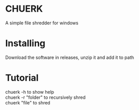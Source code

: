 # CHUERK
A simple file shredder for windows

# Installing
Download the software in releases, unzip it and add it to path

# Tutorial
chuerk -h to show help</br>
chuerk -r "folder" to recursively shred</br>
chuerk "file" to shred
